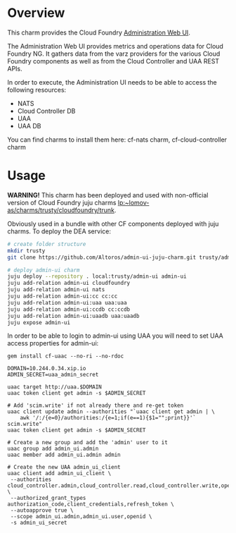 Overview
========

This charm provides the Cloud Foundry [Administration Web UI](https://github.com/cloudfoundry-incubator/admin-ui/blob/master/README.md).

The Administration Web UI provides metrics and operations data for Cloud Foundry NG. It gathers data from the varz providers for the various Cloud Foundry components as well as from the Cloud Controller and UAA REST APIs.

In order to execute, the Administration UI needs to be able to access the following resources:
- NATS
- Cloud Controller DB
- UAA 
- UAA DB

You can find charms to install them here: cf-nats charm, cf-cloud-controller charm


Usage
=====
**WARNING!** This charm has been deployed and used with non-official version of Cloud Foundry juju charms [lp:~lomov-as/charms/trusty/cloudfoundry/trunk](https://code.launchpad.net/~lomov-as/charms/trusty/cloudfoundry/trunk).

Obviously used in a bundle with other CF components deployed with juju charms.
To deploy the DEA service:
```bash
# create folder structure
mkdir trusty
git clone https://github.com/Altoros/admin-ui-juju-charm.git trusty/admin-ui

# deploy admin-ui charm
juju deploy --repository . local:trusty/admin-ui admin-ui
juju add-relation admin-ui cloudfoundry
juju add-relation admin-ui nats
juju add-relation admin-ui:cc cc:cc
juju add-relation admin-ui:uaa uaa:uaa
juju add-relation admin-ui:ccdb cc:ccdb
juju add-relation admin-ui:uaadb uaa:uaadb
juju expose admin-ui
```

In order to be able to login to admin-ui using UAA you will need to set UAA
access properties for admin-ui:
```
gem install cf-uaac --no-ri --no-rdoc

DOMAIN=10.244.0.34.xip.io
ADMIN_SECRET=uaa_admin_secret

uaac target http://uaa.$DOMAIN
uaac token client get admin -s $ADMIN_SECRET

# Add 'scim.write' if not already there and re-get token
uaac client update admin --authorities "`uaac client get admin | \
    awk '/:/{e=0}/authorities:/{e=1;if(e==1){$1="";print}}'` scim.write"
uaac token client get admin -s $ADMIN_SECRET

# Create a new group and add the 'admin' user to it
uaac group add admin_ui.admin
uaac member add admin_ui.admin admin

# Create the new UAA admin_ui_client
uaac client add admin_ui_client \
 --authorities cloud_controller.admin,cloud_controller.read,cloud_controller.write,openid,scim.read \
 --authorized_grant_types authorization_code,client_credentials,refresh_token \
 --autoapprove true \
 --scope admin_ui.admin,admin_ui.user,openid \
 -s admin_ui_secret
```
